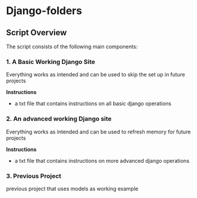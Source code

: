 # Django-folders

## Script Overview

The script consists of the following main components:

### 1. A Basic Working Django Site 
Everything works as intended and can be used to skip the set up in future projects

**Instructions** 
 - a txt file that contains instructions on all basic django operations

### 2. An advanced working Django site
Everything works as intended and can be used to refresh memory for future projects

**Instructions** 
 - a txt file that contains instructions on more advanced django operations

### 3. Previous Project
previous project that uses models as working example
